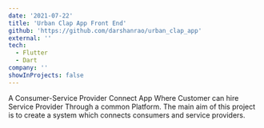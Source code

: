 ```yaml
---
date: '2021-07-22'
title: 'Urban Clap App Front End'
github: 'https://github.com/darshanrao/urban_clap_app'
external: ''
tech:
  - Flutter
  - Dart
company: ''
showInProjects: false
---
```

A Consumer-Service Provider Connect App Where Customer can hire Service Provider Through a common Platform. The main aim of this project is to create a system which connects consumers and service providers. 
